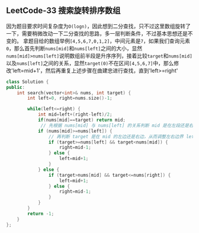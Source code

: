 ## LeetCode-33 搜索旋转排序数组

因为题目要求时间复杂度为`O(logn)`，因此想到二分查找，只不过这里数组旋转了一下，需要稍微改动一下二分查找的思路，多一层判断条件，不过基本思想还是不变的。
拿题目给的数组举例`[4,5,6,7,0,1,2]`，中间元素是`7`，如果我们查询元素`0`，那么首先判断`nums[mid]`和`nums[left]`之间的大小，显然`nums[mid]>nums[left]`说明数组前半段是升序序列，接着比较`target`和`nums[mid]`以及`nums[left]`之间的关系，显然`target(0)`不在区间`[4,5,6,7]`中，那么修改'left=mid+1'，然后再重复上述步骤在曲建忠进行查找，直到'left>=right'

```cpp
class Solution {
public:
    int search(vector<int>& nums, int target) {
        int left=0, right=nums.size()-1;

        while(left<=right) {
            int mid=left+(right-left)/2;
            if(nums[mid]==target) return mid;
             // 先根据 nums[mid] 与 nums[left] 的关系判断 mid 是在左段还是右段 
            if (nums[mid]>=nums[left]) {
                // 再判断 target 是在 mid 的左边还是右边，从而调整左右边界 left和 right
                if (target>=nums[left] && target<nums[mid]) {
                    right=mid-1;
                } else {
                    left=mid+1;
                }
            } else {
                if (target>nums[mid] && target<=nums[right]) {
                    left=mid+1;
                } else {
                    right=mid-1;
                }
            }
        }
        return -1;
    }
};
```